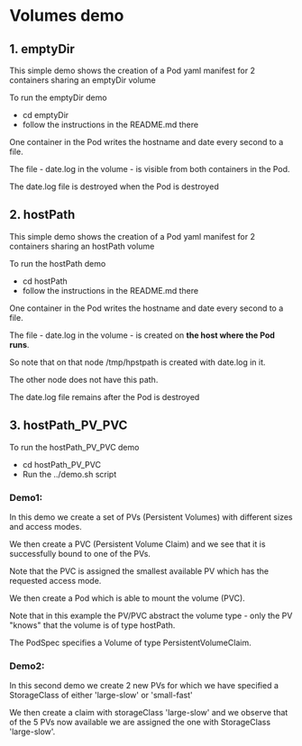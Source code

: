 
# Volumes demo

## 1. emptyDir

This simple demo shows the creation of a Pod yaml manifest for 2 containers sharing an emptyDir volume

To run the emptyDir demo
- cd emptyDir
- follow the instructions in the README.md there

One container in the Pod writes the hostname and date every second to a file.

The file - date.log in the volume - is visible from both containers in the Pod.

The date.log file is destroyed when the Pod is destroyed

## 2. hostPath

This simple demo shows the creation of a Pod yaml manifest for 2 containers sharing an hostPath volume

To run the hostPath demo
- cd hostPath
- follow the instructions in the README.md there

One container in the Pod writes the hostname and date every second to a file.

The file - date.log in the volume - is created on **the host where the Pod runs**.

So note that on that node /tmp/hpstpath is created with date.log in it.

The other node does not have this path.

The date.log file remains after the Pod is destroyed

## 3. hostPath_PV_PVC

To run the hostPath_PV_PVC demo
- cd hostPath_PV_PVC
- Run the ../demo.sh script

### Demo1:

In this demo we create a set of PVs (Persistent Volumes) with different sizes and access modes.

We then create a PVC (Persistent Volume Claim) and we see that it is successfully bound to one of the PVs.

Note that the PVC is assigned the smallest available PV which has the requested access mode.

We then create a Pod which is able to mount the volume (PVC).

Note that in this example the PV/PVC abstract the volume type - only the PV "knows" that the volume is of type hostPath.

The PodSpec specifies a Volume of type PersistentVolumeClaim.

### Demo2:

In this second demo we create 2 new PVs for which we have specified a StorageClass of either 'large-slow' or 'small-fast'

We then create a claim with storageClass 'large-slow' and we observe that of the 5 PVs now available we are assigned the one with StorageClass 'large-slow'.

